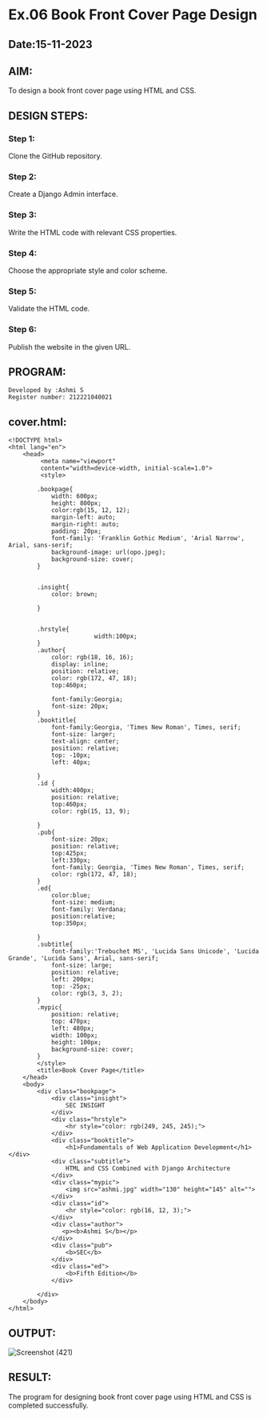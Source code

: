 # Ex.06 Book Front Cover Page Design

## Date:15-11-2023

## AIM:
To design a book front cover page using HTML and CSS.

## DESIGN STEPS:

### Step 1:
Clone the GitHub repository.

### Step 2:
Create a Django Admin interface.

### Step 3:
Write the HTML code with relevant CSS properties.

### Step 4:
Choose the appropriate style and color scheme.

### Step 5:
Validate the HTML code.

### Step 6:
Publish the website in the given URL.

## PROGRAM:
```
Developed by :Ashmi S
Register number: 212221040021
```
## cover.html:
```
<!DOCTYPE html>
<html lang="en">
    <head>
         <meta name="viewport" 
         content="width=device-width, initial-scale=1.0">
         <style>

        .bookpage{
            width: 600px;
            height: 800px;
            color:rgb(15, 12, 12);
            margin-left: auto;
            margin-right: auto;
            padding: 20px;
            font-family: 'Franklin Gothic Medium', 'Arial Narrow', Arial, sans-serif;
            background-image: url(opo.jpeg);
            background-size: cover;
        }
            

        .insight{
            color: brown;

        }

        
        .hrstyle{
                        width:100px;
        }
        .author{
            color: rgb(18, 16, 16);
            display: inline;
            position: relative;
            color: rgb(172, 47, 18);
            top:460px;
            
            font-family:Georgia;
            font-size: 20px;
        }
        .booktitle{
            font-family:Georgia, 'Times New Roman', Times, serif;
            font-size: larger;
            text-align: center;
            position: relative;
            top: -10px;
            left: 40px;
        
        }
        .id {
            width:400px;
            position: relative;
            top:460px;
            color: rgb(15, 13, 9);
            
        }
        .pub{
            font-size: 20px;
            position: relative;
            top:425px;
            left:330px;
            font-family: Georgia, 'Times New Roman', Times, serif;
            color: rgb(172, 47, 18);
        }
        .ed{
            color:blue;
            font-size: medium;
            font-family: Verdana;
            position:relative;
            top:350px;

        }
        .subtitle{
            font-family:'Trebuchet MS', 'Lucida Sans Unicode', 'Lucida Grande', 'Lucida Sans', Arial, sans-serif;
            font-size: large;
            position: relative;
            left: 200px;
            top: -25px;
            color: rgb(3, 3, 2);
        }
        .mypic{
            position: relative;
            top: 470px;
            left: 480px;
            width: 100px;
            height: 100px;
            background-size: cover;
        }
        </style>
        <title>Book Cover Page</title>
    </head>
    <body>
        <div class="bookpage">
            <div class="insight">
                SEC INSIGHT
            </div>
            <div class="hrstyle">
                <hr style="color: rgb(249, 245, 245);">
            </div>
            <div class="booktitle">
                <h1>Fundamentals of Web Application Development</h1></div>
            <div class="subtitle">
                HTML and CSS Combined with Django Architecture
            </div>
            <div class="mypic">
                <img src="ashmi.jpg" width="130" height="145" alt="">
            </div>
            <div class="id">
                <hr style="color: rgb(16, 12, 3);">
            </div>
            <div class="author">
               <p><b>Ashmi S</b></p>
            </div>
            <div class="pub">
                <b>SEC</b>
            </div>
            <div class="ed">
                <b>Fifth Edition</b>
            </div>
            
        </div>
    </body>
</html>
```

## OUTPUT:
![Screenshot (421)](https://github.com/selvasachein/cover/assets/103128410/a858b885-4275-4968-88de-a77f12ff61cb)

## RESULT:
The program for designing book front cover page using HTML and CSS is completed successfully.
